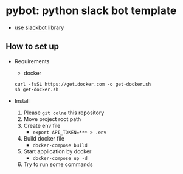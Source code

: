 # pybot: python slack bot template

* use [slackbot](https://github.com/lins05/slackbot) library

## How to set up

* Requirements
    - docker

    ```shell
    curl -fsSL https://get.docker.com -o get-docker.sh
    sh get-docker.sh
    ```

* Install 
    1. Please `git colne` this repository
    2. Move project root path
    3. Create env file
        - `export API_TOKEN=*** > .env`
    4. Build docker file
        - `docker-compose build`
    5. Start application by docker
        - `docker-compose up -d`
    6. Try to run some commands
